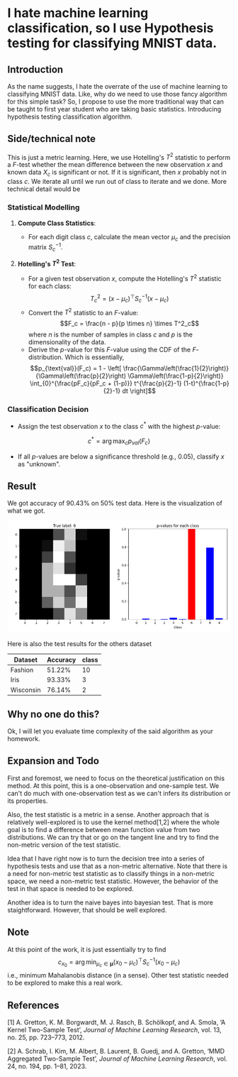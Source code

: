 # I hate machine learning classification, so I use Hypothesis testing for classifying MNIST data.

## Introduction
As the name suggests, I hate the overrate of the use of machine learning to classifying MNIST data. Like, why do we need to use those fancy algorithm for this simple task? So, I propose to use the more traditional way that can be taught to first year student who are taking basic statistics. Introducing hypothesis testing classification algorithm.

## Side/technical note
This is just a metric learning. Here, we use Hotelling's $T^2$ statistic to perform a $F$-test whether the mean difference between the new observation $x$ and known data $X_c$ is significant or not. If it is significant, then $x$ probably not in class $c$. We iterate all until we run out of class to iterate and we done. More technical detail would be

### Statistical Modelling

1. **Compute Class Statistics**:
    - For each digit class $c$, calculate the mean vector $\mu_c$ and the precision matrix $S_c^{-1}$.

2. **Hotelling's $T^2$ Test**:
    - For a given test observation $x$, compute the Hotelling's $T^2$ statistic for each class: $$T^2_c = (x - \mu_c)^\top S_c^{-1} (x - \mu_c)$$
    - Convert the $T^2$ statistic to an $F$-value: $$F_c = \frac{n - p}{p \times n} \times T^2_c$$
where $n$ is the number of samples in class $c$ and $p$ is the dimensionality of the data.
    - Derive the $p$-value for this $F$-value using the CDF of the $F$-distribution. Which is essentially, $$p_{\text{val}}(F_c) = 1 - \left[ \frac{\Gamma\left(\frac{1}{2}\right)}{\Gamma\left(\frac{p}{2}\right) \Gamma\left(\frac{1-p}{2}\right)} \int_{0}^{\frac{pF_c}{pF_c + (1-p)}} t^{\frac{p}{2}-1} (1-t)^{\frac{1-p}{2}-1}  dt \right]$$

### Classification Decision

- Assign the test observation $x$ to the class $c^*$ with the highest $p$-value:

$$
c^* = \arg\max_c p_{val}(F_{c})
$$

- If all $p$-values are below a significance threshold (e.g., $0.05$), classify $x$ as "unknown".

## Result

We got accuracy of 90.43% on 50% test data. Here is the visualization of what we got.

![pval](https://github.com/aukkawut/IHateMLClassification/blob/main/pval1.png)

Here is also the test results for the others dataset

| Dataset | Accuracy | class |
|---------|----------|-------|
| Fashion | 51.22%   | 10   |
| Iris    | 93.33%   | 3    |
| Wisconsin | 76.14%   | 2  |


## Why no one do this?

Ok, I will let you evaluate time complexity of the said algorithm as your homework.

## Expansion and Todo

First and foremost, we need to focus on the theoretical justification on this method. At this point, this is a one-observation and one-sample test. We can't do much with one-observation test as we can't infers its distribution or its properties.

Also, the test statistic is a metric in a sense. Another approach that is relatively well-explored is to use the kernel method[1,2] where the whole goal is to find a difference between mean function value from two distributions. We can try that or go on the tangent line and try to find the non-metric version of the test statistic.

Idea that I have right now is to turn the decision tree into a series of hypothesis tests and use that as a non-metric alternative. Note that there is a need for non-metric test statistic as to classify things in a non-metric space, we need a non-metric test statistic. However, the behavior of the test in that space is needed to be explored. 

Another idea is to turn the naive bayes into bayesian test. That is more staightforward. However, that should be well explored.

## Note

At this point of the work, it is just essentially try to find
$$c_{x_0} = \arg\min_{\mu_c\in\boldsymbol{\mu}} (x_0 - \mu_c)^\top S_c^{-1}(x_0 - \mu_c)$$
i.e., minimum Mahalanobis distance (in a sense). Other test statistic needed to be explored to make this a real work.

## References

[1] A. Gretton, K. M. Borgwardt, M. J. Rasch, B. Schölkopf, and A. Smola, ‘A Kernel Two-Sample Test’, *Journal of Machine Learning Research*, vol. 13, no. 25, pp. 723–773, 2012.

[2] A. Schrab, I. Kim, M. Albert, B. Laurent, B. Guedj, and A. Gretton, ‘MMD Aggregated Two-Sample Test’, *Journal of Machine Learning Research*, vol. 24, no. 194, pp. 1–81, 2023.